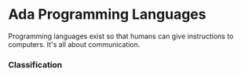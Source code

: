 # Ada Programming Languages

Programming languages exist so that humans can give instructions to computers. It's all about communication. 

### Classification